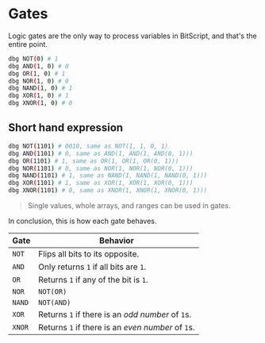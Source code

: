 # Gates

Logic gates are the only way to process variables in BitScript, and that's the entire point.

```sh
dbg NOT(0) # 1
dbg AND(1, 0) # 0
dbg OR(1, 0) # 1
dbg NOR(1, 0) # 0
dbg NAND(1, 0) # 1
dbg XOR(1, 0) # 1
dbg XNOR(1, 0) # 0
```

## Short hand expression

```sh
dbg NOT(1101) # 0010, same as NOT(1, 1, 0, 1)
dbg AND(1101) # 0, same as AND(1, AND(1, AND(0, 1)))
dbg OR(1101) # 1, same as OR(1, OR(1, OR(0, 1)))
dbg NOR(1101) # 0, same as NOR(1, NOR(1, NOR(0, 1)))
dbg NAND(1101) # 1, same as NAND(1, NAND(1, NAND(0, 1)))
dbg XOR(1101) # 1, same as XOR(1, XOR(1, XOR(0, 1)))
dbg XNOR(1101) # 0, same as XNOR(1, XNOR(1, XNOR(0, 1)))
```

> Single values, whole arrays, and ranges can be used in gates.

In conclusion, this is how each gate behaves.

|Gate|Behavior|
|---|---|
|`NOT`|Flips all bits to its opposite.|
|`AND`|Only returns `1` if all bits are `1`.|
|`OR`|Returns `1` if any of the bit is `1`.|
|`NOR`|`NOT(OR)`|
|`NAND`|`NOT(AND)`|
|`XOR`|Returns `1` if there is an *odd number* of `1`s.|
|`XNOR`|Returns `1` if there is an *even number* of `1`s.|
